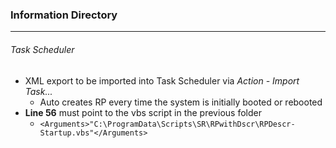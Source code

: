 ### Information Directory ###
---
###### Task Scheduler ######
- XML export to be imported into Task Scheduler via _Action - Import Task..._
  - Auto creates RP every time the system is initially booted or rebooted
- __Line 56__ must point to the vbs script in the previous folder
  - `<Arguments>"C:\ProgramData\Scripts\SR\RPwithDscr\RPDescr-Startup.vbs"</Arguments>`
 
